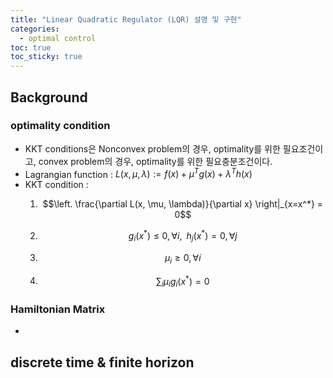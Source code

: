 ```yaml
---
title: "Linear Quadratic Regulator (LQR) 설명 및 구현"
categories: 
  - optimal control
toc: true
toc_sticky: true
---
```


## Background

### optimality condition

- KKT conditions은 Nonconvex problem의 경우, optimality를 위한 필요조건이고, convex problem의 경우, optimality를 위한 필요충분조건이다.
- Lagrangian function : $L(x, \mu, \lambda) := f(x) + \mu^Tg(x) + \lambda^Th(x)$
- KKT condition :
    1. $$\left. \frac{\partial L(x, \mu, \lambda)}{\partial x} \right|_{x=x^*} = 0$$

    2. $$g_i(x^*)\leq 0, \forall i,\;\; h_j(x^*) = 0, \forall j$$

    3. $$\mu_i \geq 0, \forall i$$

    4. $$\sum_{i} \mu_i g_i(x^*) = 0$$

### Hamiltonian Matrix

-  

## discrete time & finite horizon

